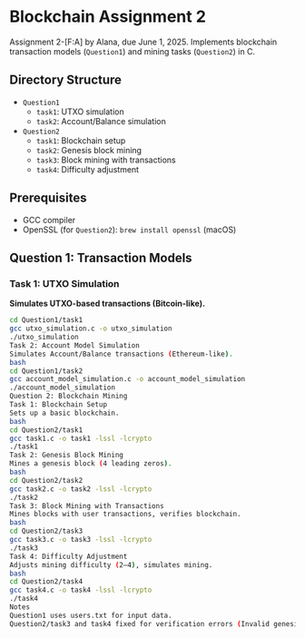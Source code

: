 # Blockchain Assignment 2

Assignment 2-[F:A] by Alana, due June 1, 2025. Implements blockchain transaction models (`Question1`) and mining tasks (`Question2`) in C.

## Directory Structure
- `Question1`
  - `task1`: UTXO simulation
  - `task2`: Account/Balance simulation
- `Question2`
  - `task1`: Blockchain setup
  - `task2`: Genesis block mining
  - `task3`: Block mining with transactions
  - `task4`: Difficulty adjustment

## Prerequisites
- GCC compiler
- OpenSSL (for `Question2`): `brew install openssl` (macOS)

## Question 1: Transaction Models

### Task 1: UTXO Simulation
**Simulates UTXO-based transactions (Bitcoin-like).**

```bash
cd Question1/task1
gcc utxo_simulation.c -o utxo_simulation
./utxo_simulation
Task 2: Account Model Simulation
Simulates Account/Balance transactions (Ethereum-like).
bash
cd Question1/task2
gcc account_model_simulation.c -o account_model_simulation
./account_model_simulation
Question 2: Blockchain Mining
Task 1: Blockchain Setup
Sets up a basic blockchain.
bash
cd Question2/task1
gcc task1.c -o task1 -lssl -lcrypto
./task1
Task 2: Genesis Block Mining
Mines a genesis block (4 leading zeros).
bash
cd Question2/task2
gcc task2.c -o task2 -lssl -lcrypto
./task2
Task 3: Block Mining with Transactions
Mines blocks with user transactions, verifies blockchain.
bash
cd Question2/task3
gcc task3.c -o task3 -lssl -lcrypto
./task3
Task 4: Difficulty Adjustment
Adjusts mining difficulty (2–4), simulates mining.
bash
cd Question2/task4
gcc task4.c -o task4 -lssl -lcrypto
./task4
Notes
Question1 uses users.txt for input data.
Question2/task3 and task4 fixed for verification errors (Invalid genesis block hash!).


